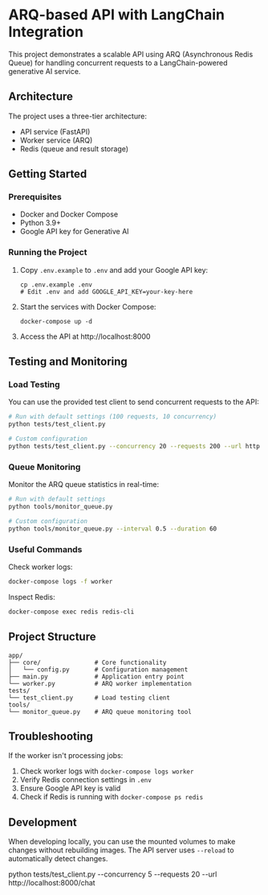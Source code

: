 # ARQ-based API with LangChain Integration

This project demonstrates a scalable API using ARQ (Asynchronous Redis Queue) for handling concurrent requests to a LangChain-powered generative AI service.

## Architecture

The project uses a three-tier architecture:
- API service (FastAPI)
- Worker service (ARQ)
- Redis (queue and result storage)

## Getting Started

### Prerequisites

- Docker and Docker Compose
- Python 3.9+
- Google API key for Generative AI

### Running the Project

1. Copy `.env.example` to `.env` and add your Google API key:
   ```
   cp .env.example .env
   # Edit .env and add GOOGLE_API_KEY=your-key-here
   ```

2. Start the services with Docker Compose:
   ```
   docker-compose up -d
   ```

3. Access the API at http://localhost:8000

## Testing and Monitoring

### Load Testing

You can use the provided test client to send concurrent requests to the API:

```bash
# Run with default settings (100 requests, 10 concurrency)
python tests/test_client.py

# Custom configuration
python tests/test_client.py --concurrency 20 --requests 200 --url http://localhost:8000/langchain/process
```

### Queue Monitoring

Monitor the ARQ queue statistics in real-time:

```bash
# Run with default settings
python tools/monitor_queue.py

# Custom configuration
python tools/monitor_queue.py --interval 0.5 --duration 60
```

### Useful Commands

Check worker logs:
```bash
docker-compose logs -f worker
```

Inspect Redis:
```bash
docker-compose exec redis redis-cli
```

## Project Structure

```
app/
├── core/               # Core functionality
│   └── config.py       # Configuration management
├── main.py             # Application entry point
└── worker.py           # ARQ worker implementation
tests/
└── test_client.py      # Load testing client
tools/
└── monitor_queue.py    # ARQ queue monitoring tool
```

## Troubleshooting

If the worker isn't processing jobs:

1. Check worker logs with `docker-compose logs worker`
2. Verify Redis connection settings in `.env`
3. Ensure Google API key is valid
4. Check if Redis is running with `docker-compose ps redis`

## Development

When developing locally, you can use the mounted volumes to make changes without rebuilding images. The API server uses `--reload` to automatically detect changes.


python tests/test_client.py --concurrency 5 --requests 20 --url http://localhost:8000/chat